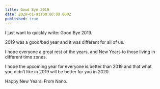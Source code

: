 ```yaml
---
title: Good Bye 2019
date: 2020-01-01T00:00:00.000Z
published: true
---
```


I just want to quickly write: Good Bye 2019.

2019 was a good/bad year and it was different for all of us.

I hope everyone a great rest of the years, and New Years to those living in different time zones.

I hope the upcoming year for everyone is better than 2019 and that what you didn’t like in 2019 will be better for you in 2020.

Happy New Years! From Nano. 
